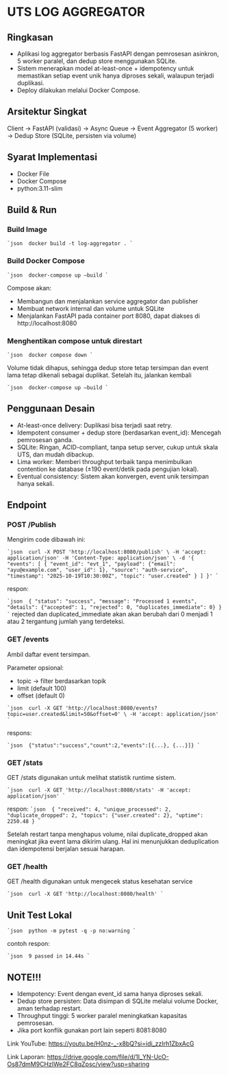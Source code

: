 # UTS LOG AGGREGATOR
## Ringkasan
- Aplikasi log aggregator berbasis FastAPI dengan pemrosesan asinkron, 5 worker paralel, dan dedup store menggunakan SQLite.
- Sistem menerapkan model at-least-once + idempotency untuk memastikan setiap event unik hanya diproses sekali, walaupun terjadi duplikasi.
- Deploy dilakukan melalui Docker Compose.
## Arsitektur Singkat
Client → FastAPI (validasi) → Async Queue → Event Aggregator (5 worker) → Dedup Store (SQLite, persisten via volume)
## Syarat Implementasi
- Docker File
- Docker Compose
- python:3.11-slim
## Build & Run
### Build Image
`` `json 
docker build -t log-aggregator .
` ``
### Build Docker Compose
`` `json 
docker-compose up –build
` ``

Compose akan:
- Membangun dan menjalankan service aggregator dan publisher
- Membuat network internal dan volume untuk SQLite
- Menjalankan FastAPI pada container port 8080, dapat diakses di http://localhost:8080

### Menghentikan compose untuk direstart
`` `json 
docker compose down
` ``

Volume tidak dihapus, sehingga dedup store tetap tersimpan dan event lama tetap dikenali sebagai duplikat. Setelah itu, jalankan kembali

`` `json 
docker-compose up –build
` ``

## Penggunaan Desain
- At-least-once delivery: Duplikasi bisa terjadi saat retry.
- Idempotent consumer + dedup store (berdasarkan event_id): Mencegah pemrosesan ganda.
- SQLite: Ringan, ACID-compliant, tanpa setup server, cukup untuk skala UTS, dan mudah dibackup.
- Lima worker: Memberi throughput terbaik tanpa menimbulkan contention ke database (±190 event/detik pada pengujian lokal).
- Eventual consistency: Sistem akan konvergen, event unik tersimpan hanya sekali.

## Endpoint
### POST /Publish
Mengirim code dibawah ini:

`` `json 
curl -X POST 'http://localhost:8080/publish' \
  -H 'accept: application/json' -H 'Content-Type: application/json' \
  -d '{
    "events": [
      {
        "event_id": "evt_1",
        "payload": {"email": "ayu@example.com", "user_id": 1},
        "source": "auth-service",
        "timestamp": "2025-10-19T10:30:00Z",
        "topic": "user.created"
      }
    ]
  }'
` ``

respon:

`` `json 
{
  "status": "success",
  "message": "Processed 1 events",
  "details": {"accepted": 1, "rejected": 0, "duplicates_immediate": 0}
}
` ``
rejected dan duplicated_immediate akan akan berubah dari 0 menjadi 1 atau 2 tergantung jumlah yang terdeteksi.

### GET /events
Ambil daftar event tersimpan.

Parameter opsional:
- topic → filter berdasarkan topik
- limit (default 100)
- offset (default 0)

`` `json 
curl -X GET 'http://localhost:8080/events?topic=user.created&limit=50&offset=0' \
  -H 'accept: application/json'
` ``

respons:

`` `json 
{"status":"success","count":2,"events":[{...}, {...}]}
` ``

### GET /stats
GET /stats digunakan untuk melihat statistik runtime sistem.

`` `json 
curl -X GET 'http://localhost:8080/stats' -H 'accept: application/json'
` ``

respon:
`` `json 
{
  "received": 4,
  "unique_processed": 2,
  "duplicate_dropped": 2,
  "topics": {"user.created": 2},
  "uptime": 2250.48
}
` ``

Setelah restart tanpa menghapus volume, nilai duplicate_dropped akan meningkat jika event lama dikirim ulang.
Hal ini menunjukkan deduplication dan idempotensi berjalan sesuai harapan.

### GET /health
GET /health digunakan untuk mengecek status kesehatan service

`` `json 
curl -X GET 'http://localhost:8080/health'
` ``

## Unit Test Lokal

`` `json 
python -m pytest -q -p no:warning
` ``

contoh respon:

`` `json 
9 passed in 14.44s
` ``

## NOTE!!!
- Idempotency: Event dengan event_id sama hanya diproses sekali.
- Dedup store persisten: Data disimpan di SQLite melalui volume Docker, aman terhadap restart.
- Throughput tinggi: 5 worker paralel meningkatkan kapasitas pemrosesan.
- Jika port konflik gunakan port lain seperti 8081:8080

Link YouTube: https://youtu.be/H0nz-_-x8bQ?si=idi_zzIrh1ZbxAcG 

Link Laporan: https://drive.google.com/file/d/1I_YN-UcO-Os87dmM9CHzIWe2FC8qZpsc/view?usp=sharing 
